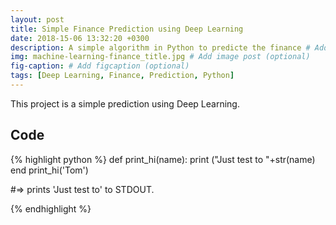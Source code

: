 ```yaml
---
layout: post
title: Simple Finance Prediction using Deep Learning
date: 2018-15-06 13:32:20 +0300
description: A simple algorithm in Python to predicte the finance # Add post description (optional)
img: machine-learning-finance_title.jpg # Add image post (optional)
fig-caption: # Add figcaption (optional)
tags: [Deep Learning, Finance, Prediction, Python]
---
```


This project is a simple prediction using Deep Learning.

## Code

{% highlight python %}
def print_hi(name):
  print ("Just test to "+str(name)
end
print_hi('Tom')

#=> prints 'Just test to' to STDOUT.

{% endhighlight %}





